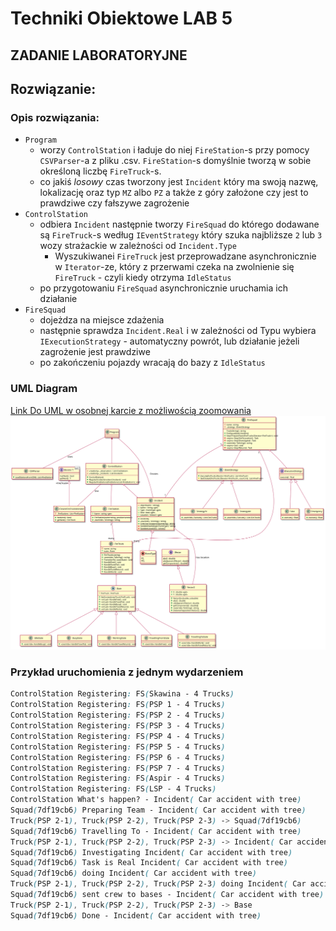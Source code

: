 ﻿# Techniki Obiektowe LAB 5

## ZADANIE LABORATORYJNE

## Rozwiązanie:

### Opis rozwiązania:
* `Program`
  * worzy `ControlStation` i ładuje do niej `FireStation`-s przy pomocy `CSVParser`-a z pliku .csv. `FireStation`-s domyślnie tworzą w sobie określoną liczbę `FireTruck`-s.
  * co jakiś *losowy* czas tworzony jest `Incident` który ma swoją nazwę, lokalizację oraz typ `MZ` albo `PZ` a także z góry założone czy jest to prawdziwe czy fałszywe zagrożenie
* `ControlStation`
  * odbiera `Incident` następnie tworzy `FireSquad` do którego dodawane są `FireTruck`-s według `IEventStrategy` który szuka najbliższe `2` lub `3` wozy strażackie w zależności od `Incident.Type`
    * Wyszukiwanei `FireTruck` jest przeprowadzane asynchronicznie w `Iterator`-ze, który z przerwami czeka na zwolnienie się `FireTruck` - czyli kiedy otrzyma `IdleStatus`
  * po przygotowaniu `FireSquad` asynchronicznie uruchamia ich działanie
* `FireSquad`
  * dojeżdza na miejsce zdażenia
  * następnie sprawdza `Incident.Real` i w zależności od Typu wybiera `IExecutionStrategy` - automatyczny powrót, lub działanie jeżeli zagrożenie jest prawdziwe
  * po zakończeniu pojazdy wracają do bazy z `IdleStatus`


### UML Diagram

[Link Do UML w osobnej karcie z możliwością zoomowania](https://raw.githubusercontent.com/john-bartu/cut-oot/master/TO_Lab_5/TO_LAB_5.svg)
![UML Diagram](TO_LAB_5.svg)

### Przykład uruchomienia z jednym wydarzeniem

```css
ControlStation Registering: FS(Skawina - 4 Trucks)
ControlStation Registering: FS(PSP 1 - 4 Trucks)
ControlStation Registering: FS(PSP 2 - 4 Trucks)
ControlStation Registering: FS(PSP 3 - 4 Trucks)
ControlStation Registering: FS(PSP 4 - 4 Trucks)
ControlStation Registering: FS(PSP 5 - 4 Trucks)
ControlStation Registering: FS(PSP 6 - 4 Trucks)
ControlStation Registering: FS(PSP 7 - 4 Trucks)
ControlStation Registering: FS(Aspir - 4 Trucks)
ControlStation Registering: FS(LSP - 4 Trucks)
ControlStation What's happen? - Incident( Car accident with tree)
Squad(7df19cb6) Preparing Team - Incident( Car accident with tree)
Truck(PSP 2-1), Truck(PSP 2-2), Truck(PSP 2-3) -> Squad(7df19cb6)
Squad(7df19cb6) Travelling To - Incident( Car accident with tree)
Truck(PSP 2-1), Truck(PSP 2-2), Truck(PSP 2-3) -> Incident( Car accident with tree)
Squad(7df19cb6) Investigating Incident( Car accident with tree)
Squad(7df19cb6) Task is Real Incident( Car accident with tree)
Squad(7df19cb6) doing Incident( Car accident with tree)
Truck(PSP 2-1), Truck(PSP 2-2), Truck(PSP 2-3) doing Incident( Car accident with tree)
Squad(7df19cb6) sent crew to bases - Incident( Car accident with tree)
Truck(PSP 2-1), Truck(PSP 2-2), Truck(PSP 2-3) -> Base
Squad(7df19cb6) Done - Incident( Car accident with tree)
```